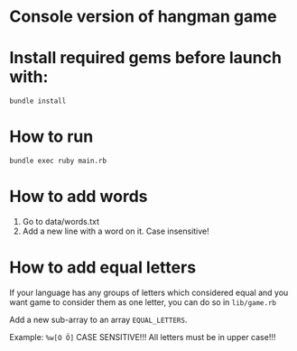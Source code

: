 <h1>Console version of hangman game</h1>


<h1>Install required gems before launch with:</h1>

```
bundle install
```

<h1>How to run</h1>

```
bundle exec ruby main.rb
```

<h1>How to add words</h1>

1) Go to data/words.txt
2) Add a new line with a word on it. Case insensitive!

<h1>How to add equal letters</h1>

If your language has any groups of letters which considered equal and you want
game to consider them as one letter, you can do so in `lib/game.rb`

Add a new sub-array to an array `EQUAL_LETTERS`.

Example: `%w[O Ö]`
CASE SENSITIVE!!! All letters must be in upper case!!!
